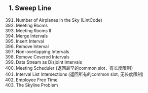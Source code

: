 ## 1. Sweep Line
391. Number of Airplanes in the Sky (LintCode)
252. Meeting Rooms
253. Meeting Rooms II
56. Merge Intervals
57. Insert Interval
1272. Remove Interval
435. Non-overlapping Intervals
1288. Remove Covered Intervals
352. Data Stream as Disjoint Intervals
1229. Meeting Scheduler (返回最早的common slot，有长度限制）
986. Interval List Intersections (返回所有的common slot, 无长度限制)
759. Employee Free Time
218. The Skyline Problem
